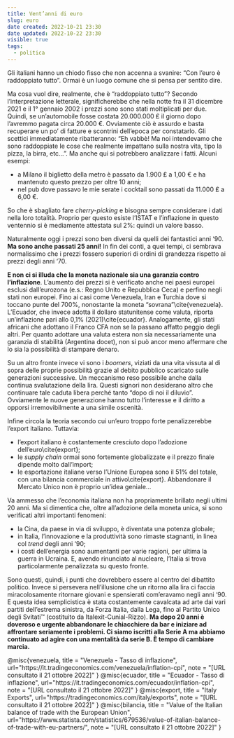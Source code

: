 ```yaml
---
title: Vent’anni di euro
slug: euro
date created: 2022-10-21 23:30
date updated: 2022-10-22 23:30
visible: true
tags:
  - politica
---
```


Gli italiani hanno un chiodo fisso che non accenna a svanire: “Con l’euro è raddoppiato tutto”. Ormai è un luogo comune che si pensa per sentito dire.

Ma cosa vuol dire, realmente, che è “raddoppiato tutto”? Secondo l’interpretazione letterale, significherebbe che nella notte fra il 31 dicembre 2021 e il 1° gennaio 2002 i prezzi sono sono stati moltiplicati per due. Quindi, se un’automobile fosse costata 20.000.000 ₤ il giorno dopo l’avremmo pagata circa 20.000 €. Ovviamente ciò è assurdo e basta recuperare un po’ di fatture e scontrini dell’epoca per constatarlo.
Gli scettici immediatamente ribatteranno: “Eh vabbè! Ma noi intendevamo che sono raddoppiate le cose che realmente impattano sulla nostra vita, tipo la pizza, la birra, etc…”. Ma anche qui si potrebbero analizzare i fatti. Alcuni esempi:

- a Milano il biglietto della metro è passato da 1.900 ₤ a 1,00 € e ha mantenuto questo prezzo per oltre 10 anni;
- nel pub dove passavo le mie serate i cocktail sono passati da 11.000 ₤ a 6,00 €.

So che è sbagliato fare _cherry-picking_ e bisogna sempre considerare i dati nella loro totalità. Proprio per questo esiste l’ISTAT e l’inflazione in questo ventennio si è mediamente attestata sul 2%: quindi un valore basso.

Naturalmente oggi i prezzi sono ben diversi da quelli dei fantastici anni ‘90. **Ma sono anche passati 25 anni!** In fin dei conti, a quei tempi, ci sembrava normalissimo che i prezzi fossero superiori di ordini di grandezza rispetto ai prezzi degli anni ‘70.

**E non ci si illuda che la moneta nazionale sia una garanzia contro l’inflazione**. L’aumento dei prezzi si è verificato anche nei paesi europei esclusi dall’eurozona (e.s.: Regno Unito e Repubblica Ceca) e perfino negli stati non europei. Fino ai casi come Venezuela, Iran e Turchia dove si toccano punte del 700%, nonostante la moneta “sovrana”\cite{venezuela}. L’Ecuador, che invece adotta il dollaro statunitense come valuta, riporta un’inflazione pari allo 0,1% (2021)\cite{ecuador}. Analogamente, gli stati africani che adottano il Franco CFA non se la passano affatto peggio degli altri. Per quanto adottare una valuta estera non sia necessariamente una garanzia di stabilità (Argentina docet), non si può ancor meno affermare che lo sia la possibilità di stampare denaro.

Su un altro fronte invece vi sono i _boomers_, viziati da una vita vissuta al di sopra delle proprie possibilità grazie al debito pubblico scaricato sulle generazioni successive. Un meccanismo reso possibile anche dalla continua svalutazione della lira. Questi signori non desiderano altro che continuare tale caduta libera perché tanto “dopo di noi il diluvio”. Ovviamente le nuove generazione hanno tutto l’interesse e il diritto a opporsi irremovibilmente a una simile oscenità.

Infine circola la teoria secondo cui un’euro troppo forte penalizzerebbe l’export italiano. Tuttavia:

- l’export italiano è costantemente cresciuto dopo l’adozione dell’euro\cite{export};
- le _supply chain_ ormai sono fortemente globalizzate e il prezzo finale dipende molto dall’import;
- le esportazione italiane verso l’Unione Europea sono il 51% del totale, con una bilancia commerciale in attivo\cite{export}. Abbandonare il Mercato Unico non è proprio un’idea geniale…

Va ammesso che l’economia italiana non ha propriamente brillato negli ultimi 20 anni. Ma si dimentica che, oltre all’adozione della moneta unica, si sono verificati altri importanti fenomeni:

- la Cina, da paese in via di sviluppo, è diventata una potenza globale;
- in Italia, l’innovazione e la produttività sono rimaste stagnanti, in linea col _trend_ degli anni ‘90;
- i costi dell’energia sono aumentanti per varie ragioni, per ultima la guerra in Ucraina. E, avendo rinunciato al nucleare, l’Italia si trova particolarmente penalizzata su questo fronte.

Sono questi, quindi, i punti che dovrebbero essere al centro del dibattito politico. Invece si persevera nell’illusione che un ritorno alla lira ci faccia miracolosamente ritornare giovani e spensierati com’eravamo negli anni ‘90. E questa idea semplicistica è stata costantemente cavalcata ad arte dai vari partiti dell’estrema sinistra, da Forza Italia, dalla Lega, fino al Partito Unico degli Svitati™ (costituito da Italexit-Cunial-Rizzo). **Ma dopo 20 anni è doveroso e urgente abbandonare le chiacchiere da bar e iniziare ad affrontare seriamente i problemi. Ci siamo iscritti alla Serie A ma abbiamo continuato ad agire con una mentalità da serie B. È tempo di cambiare marcia.**

<bibliography>
@misc{venezuela,
   title = "Venezuela - Tasso di inflazione",
   url="https://it.tradingeconomics.com/venezuela/inflation-cpi",
   note = "[URL consultato il 21 ottobre 2022]"
}
@misc{ecuador,
   title = "Ecuador - Tasso di inflazione",
   url="https://it.tradingeconomics.com/ecuador/inflation-cpi",
   note = "[URL consultato il 21 ottobre 2022]"
}
@misc{export,
   title = "Italy Exports",
url="https://tradingeconomics.com/italy/exports",
   note = "[URL consultato il 21 ottobre 2022]"
}
@misc{bilancia,
   title = "Value of the Italian balance of trade with the European Union",
   url="https://www.statista.com/statistics/679536/value-of-italian-balance-of-trade-with-eu-partners/",
   note = "[URL consultato il 21 ottobre 2022]"
}
<bibliography>
